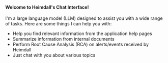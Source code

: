 #### Welcome to Heimdall's Chat Interface!

I'm a large language model (LLM) designed to assist you with a wide range of tasks. Here are some things I can help you with:

* Help you find relevant information from the application help pages
* Summarize information from internal documents
* Perform Root Cause Analysis (RCA) on alerts/events received by Heimdall
* Just chat with you about various topics